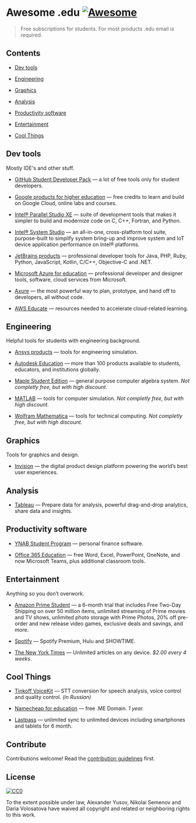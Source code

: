 # Awesome .edu [![Awesome](https://awesome.re/badge.svg)](https://awesome.re)

> Free subscriptions for students. For most products .edu email is required.


## Contents

- [Dev tools](#dev-tools)

- [Engineering](#engineering)

- [Graphics](#graphics)

- [Analysis](#analysis)

- [Productivity software](#productivity-software)

- [Entertainment](#entertainment)

- [Cool Things](#cool-things)


## Dev tools

Mostly IDE's and other stuff.

- [GitHub Student Developer Pack](https://education.github.com/pack) — a lot of free tools only for student developers.

- [Google products for higher education](https://edu.google.com/programs) — free credits to learn and build on Google Cloud, online labs and courses.

- [Intel® Parallel Studio XE](https://software.intel.com/en-us/intel-parallel-studio-xe) — suite of development tools that makes it simpler to build and modernize code on C, C++, Fortran, and Python.

- [Intel® System Studio](https://software.intel.com/en-us/system-studio) — an all-in-one, cross-platform tool suite, purpose-built to simplify system bring-up and improve system and IoT device application performance on Intel® platforms.

- [JetBrains products](https://www.jetbrains.com/student/) — professional developer tools for Java, PHP, Ruby, Python, JavaScript, Kotlin, C/C++, Objective-C and .NET.

- [Microsoft Azure for education](https://www.cis.fiu.edu/azureedu/) — professional developer and designer tools, software, cloud services from Microsoft.

- [Axure](https://www.axure.com/edu) — the most powerful way to plan, prototype, and hand off to developers, all without code.

- [AWS Educate](https://aws.amazon.com/education/awseducate/) — resources needed to accelerate cloud-related learning.


## Engineering

Helpful tools for students with engineering background.

- [Ansys products](https://www.ansys.com/academic/free-student-products) — tools for engineering simulation.

- [Autodesk Education](https://www.autodesk.com/education/free-software/featured) — more than 100 products available to students, educators, and institutions globally.

- [Maple Student Edition](https://webstore.maplesoft.com/catalog.aspx) — general purpose computer algebra system. *Not completly free, but with high discount.*

- [MATLAB](https://www.mathworks.com/academia/student_version.html) — tools for computer simulation. *Not completly free, but with high discount.*

- [Wolfram Mathematica](https://www.wolfram.com/mathematica/pricing/students-individuals.php) — tools for technical computing. *Not completly free, but with high discount.*


## Graphics

Tools for graphics and design.

- [Invision](https://www.invisionapp.com/education-signup) — the digital product design platform powering the world’s best user experiences.


## Analysis

- [Tableau](https://www.tableau.com/academic/students) — Prepare data for analysis, powerful drag-and-drop analytics, share data and insights.


## Productivity software

- [YNAB Student Program](https://www.youneedabudget.com/college/) — personal finance software.

- [Office 365 Education](https://www.microsoft.com/en-us/education/products/office) — free Word, Excel, PowerPoint, OneNote, and now Microsoft Teams, plus additional classroom tools.


## Entertainment

Anything so you don’t overwork.

- [Amazon Prime Student](https://www.amazon.com/b/ref=as_li_ss_tl?node=668781011&linkCode=sl2&tag=34167-20&linkId=41185ac408375a1dfa25ec3e617632e7&language=en_US) — a 6-month trial that includes Free Two-Day Shipping on over 50 million items, unlimited streaming of Prime movies and TV shows, unlimited photo storage with Prime Photos, 20% off pre-order and new release video games, exclusive deals and savings, and more.

- [Spotify](https://www.spotify.com/us/student/) — Spotify Premium, Hulu and SHOWTIME.

- [The New York Times](https://www.nytimes.com/subscription/education/student) — Unlimited articles on any device. *$2.00 every 4 weeks.*


## Cool Things

- [Tinkoff VoiceKit](https://voicekit.tinkoff.ru/) — STT conversion for speech analysis, voice control and quality control. *(in Russian)*

- [Namecheap for education](https://nc.me/) — free .ME Domain. *1 year.*

- [Lastpass](https://lastpass.com/edupromo.php) — unlimited sync to unlimited devices including smartphones and tablets for 6 month.


## Contribute

Contributions welcome! Read the [contribution guidelines](contributing.md) first.


## License

[![CC0](https://mirrors.creativecommons.org/presskit/buttons/88x31/svg/cc-zero.svg)](https://creativecommons.org/publicdomain/zero/1.0)

To the extent possible under law, Alexander Yusov, Nikolai Semenov and Daria Volosatova have waived all copyright and
related or neighboring rights to this work.
